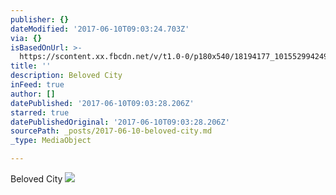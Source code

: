 ```yaml
---
publisher: {}
dateModified: '2017-06-10T09:03:24.703Z'
via: {}
isBasedOnUrl: >-
  https://scontent.xx.fbcdn.net/v/t1.0-0/p180x540/18194177_10155299424978156_7470977292223330661_n.jpg?oh=67d67839a1de053f8bd0def182225aa2&oe=59A1B981
title: ''
description: Beloved City
inFeed: true
author: []
datePublished: '2017-06-10T09:03:28.206Z'
starred: true
datePublishedOriginal: '2017-06-10T09:03:28.206Z'
sourcePath: _posts/2017-06-10-beloved-city.md
_type: MediaObject

---
```

Beloved City
![](https://imgflo.herokuapp.com/graph/2b2431f8e7ba7b0/9c2e949570a7e8e0ac88c7c0bd7d88c6/noop.jpg?input=https%3A%2F%2Fscontent.xx.fbcdn.net%2Fv%2Ft1.0-0%2Fp180x540%2F18194177_10155299424978156_7470977292223330661_n.jpg%3Foh%3D67d67839a1de053f8bd0def182225aa2%26oe%3D59A1B981)